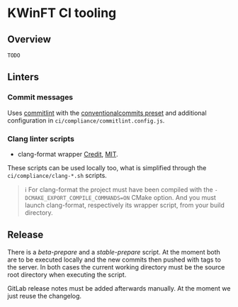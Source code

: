 # KWinFT CI tooling
## Overview
`TODO`

## Linters
### Commit messages
Uses [commitlint][commitlint] with the [conventionalcommits preset][commitlint-preset] and
additional configuration in `ci/compliance/commitlint.config.js`.

### Clang linter scripts
* clang-format wrapper [Credit][clang-format-wrapper], [MIT][mit-license].

These scripts can be used locally too, what is simplified through the `ci/compliance/clang-*.sh`
scripts.

> :information_source: For clang-format the project must have been compiled with the
> `-DCMAKE_EXPORT_COMPILE_COMMANDS=ON` CMake option. And you must launch clang-format, respectively
> its wrapper script, from your build directory.

## Release
There is a *beta-prepare* and a *stable-prepare* script. At the moment both are to be executed
locally and the new commits then pushed with tags to the server. In both cases the current working
directory must be the source root directory when executing the script.

GitLab release notes must be added afterwards manually. At the moment we just reuse the changelog.

[commitlint]: https://github.com/conventional-changelog/commitlint
[commitlint-preset]: https://github.com/conventional-changelog/conventional-changelog/tree/master/packages/conventional-changelog-conventionalcommits
[clang-format-wrapper]: https://github.com/Sarcasm/run-clang-format
[mit-license]: https://opensource.org/licenses/MIT
